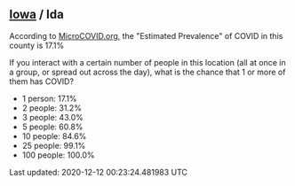 
## [Iowa](/united-states/iowa) / Ida

According to [MicroCOVID.org](http://microcovid.org),
the "Estimated Prevalence" of COVID in this county is 17.1%

If you interact with a certain number of people in this location
(all at once in a group, or spread out across the day), what is the chance that
1 or more of them has COVID?

- 1 person: 17.1%
- 2 people: 31.2%
- 3 people: 43.0%
- 5 people: 60.8%
- 10 people: 84.6%
- 25 people: 99.1%
- 100 people: 100.0%

Last updated: 2020-12-12 00:23:24.481983 UTC
